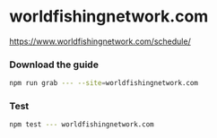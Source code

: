 # worldfishingnetwork.com

https://www.worldfishingnetwork.com/schedule/

### Download the guide

```sh
npm run grab --- --site=worldfishingnetwork.com
```

### Test

```sh
npm test --- worldfishingnetwork.com
```
